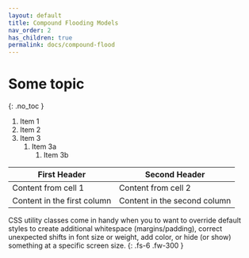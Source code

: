 ```yaml
---
layout: default
title: Compound Flooding Models
nav_order: 2
has_children: true
permalink: docs/compound-flood
---
```


# Some topic
{: .no_toc }

1. Item 1
1. Item 2
1. Item 3
   1. Item 3a
      1. Item 3b

First Header | Second Header
------------ | -------------
Content from cell 1 | Content from cell 2
Content in the first column | Content in the second column


CSS utility classes come in handy when you to want to override default styles to create additional whitespace (margins/padding), correct unexpected shifts in font size or weight, add color, or hide (or show) something at a specific screen size.
{: .fs-6 .fw-300 }
